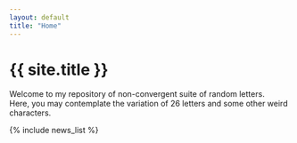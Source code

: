 ```yaml
---
layout: default
title: "Home"
---
```

<div class="jumbotron text-justify">
    <h1 class="display-3">{{ site.title }}</h1>
    <p class="lead">
      Welcome to my repository of non-convergent suite of random letters.<br/>
      Here, you may contemplate the variation of 26 letters and some other weird characters.
    </p>
</div>

{% include news_list %}